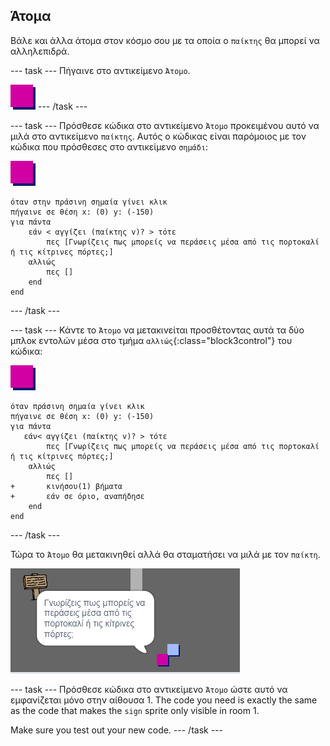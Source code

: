 ## Άτομα

Βάλε και άλλα άτομα στον κόσμο σου με τα οποία ο `παίκτης` θα μπορεί να αλληλεπιδρά.

\--- task \--- Πήγαινε στο αντικείμενο `Άτομο`.

![Person sprite](images/person.png) \--- /task \---

\--- task \--- Πρόσθεσε κώδικα στο αντικείμενο `Άτομο` προκειμένου αυτό να μιλά στο αντικείμενο `παίκτης`. Αυτός ο κώδικας είναι παρόμοιος με τον κώδικα που πρόσθεσες στο αντικείμενο `σημάδι`:

![person](images/person.png)

```blocks3
όταν στην πράσινη σημαία γίνει κλικ
πήγαινε σε θέση x: (0) y: (-150)
για πάντα
    εάν < αγγίζει (παίκτης v)? > τότε
        πες [Γνωρίζεις πως μπορείς να περάσεις μέσα από τις πορτοκαλί ή τις κίτρινες πόρτες;]
    αλλιώς
        πες []
    end
end
```

\--- /task \---

\--- task \--- Κάντε το `Άτομο` να μετακινείται προσθέτοντας αυτά τα δύο μπλοκ εντολών μέσα στο τμήμα `αλλιώς`{:class="block3control"} του κώδικα:

![person](images/person.png)

```blocks3
όταν πράσινη σημαία γίνει κλικ
πήγαινε σε θέση x: (0) y: (-150)
για πάντα
   εάν< αγγίζει (παίκτης v)? > τότε
        πες [Γνωρίζεις πως μπορείς να περάσεις μέσα από τις πορτοκαλί ή τις κίτρινες πόρτες;]
    αλλιώς
        πες []
+       κινήσου(1) βήματα
+       εάν σε όριο, αναπήδησε
    end
end

```

\--- /task \---

Τώρα το `Άτομο` θα μετακινηθεί αλλά θα σταματήσει να μιλά με τον `παίκτη`.

![screenshot](images/world-person-test.png)

\--- task \--- Πρόσθεσε κώδικα στο αντικείμενο `Άτομο` ώστε αυτό να εμφανίζεται μόνο στην αίθουσα 1. The code you need is exactly the same as the code that makes the `sign` sprite only visible in room 1.

Make sure you test out your new code. \--- /task \---
